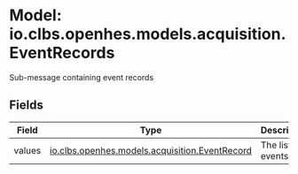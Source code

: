 # Model: io.clbs.openhes.models.acquisition.EventRecords

Sub-message containing event records

## Fields

| Field | Type | Description |
| --- | --- | --- |
| values | [io.clbs.openhes.models.acquisition.EventRecord](model-io-clbs-openhes-models-acquisition-eventrecord.md) | The list of events. |

